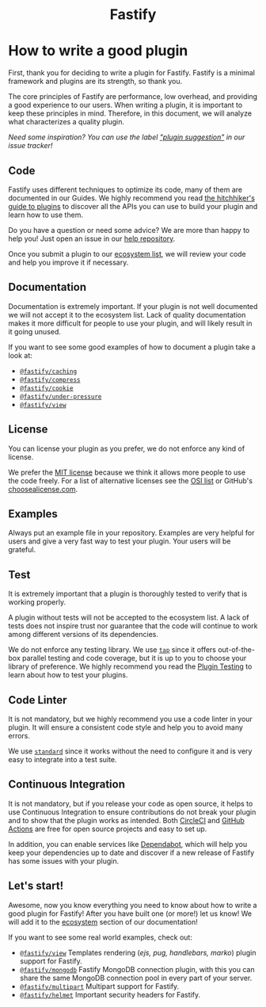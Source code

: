 <h1 style="text-align: center;">Fastify</h1>

# How to write a good plugin

First, thank you for deciding to write a plugin for Fastify. Fastify is a
minimal framework and plugins are its strength, so thank you.

The core principles of Fastify are performance, low overhead, and providing a
good experience to our users. When writing a plugin, it is important to keep
these principles in mind. Therefore, in this document, we will analyze what
characterizes a quality plugin.

_Need some inspiration? You can use the label ["plugin
suggestion"](https://github.com/fastify/fastify/issues?q=is%3Aissue+is%3Aopen+label%3A%22plugin+suggestion%22)
in our issue tracker!_

## Code

Fastify uses different techniques to optimize its code, many of them are
documented in our Guides. We highly recommend you read [the hitchhiker's guide
to plugins](./Plugins-Guide.md) to discover all the APIs you can use to build
your plugin and learn how to use them.

Do you have a question or need some advice? We are more than happy to help you!
Just open an issue in our [help repository](https://github.com/fastify/help).

Once you submit a plugin to our [ecosystem list](./Ecosystem.md), we will review
your code and help you improve it if necessary.

## Documentation

Documentation is extremely important. If your plugin is not well documented we
will not accept it to the ecosystem list. Lack of quality documentation makes it
more difficult for people to use your plugin, and will likely result in it going
unused.

If you want to see some good examples of how to document a plugin take a look
at:

-   [`@fastify/caching`](https://github.com/fastify/fastify-caching)
-   [`@fastify/compress`](https://github.com/fastify/fastify-compress)
-   [`@fastify/cookie`](https://github.com/fastify/fastify-cookie)
-   [`@fastify/under-pressure`](https://github.com/fastify/under-pressure)
-   [`@fastify/view`](https://github.com/fastify/point-of-view)

## License

You can license your plugin as you prefer, we do not enforce any kind of
license.

We prefer the [MIT license](https://choosealicense.com/licenses/mit/) because we
think it allows more people to use the code freely. For a list of alternative
licenses see the [OSI list](https://opensource.org/licenses) or GitHub's
[choosealicense.com](https://choosealicense.com/).

## Examples

Always put an example file in your repository. Examples are very helpful for
users and give a very fast way to test your plugin. Your users will be grateful.

## Test

It is extremely important that a plugin is thoroughly tested to verify that is
working properly.

A plugin without tests will not be accepted to the ecosystem list. A lack of
tests does not inspire trust nor guarantee that the code will continue to work
among different versions of its dependencies.

We do not enforce any testing library. We use [`tap`](https://www.node-tap.org/)
since it offers out-of-the-box parallel testing and code coverage, but it is up
to you to choose your library of preference.
We highly recommend you read the [Plugin Testing](./Testing.md#plugins) to
learn about how to test your plugins.

## Code Linter

It is not mandatory, but we highly recommend you use a code linter in your
plugin. It will ensure a consistent code style and help you to avoid many
errors.

We use [`standard`](https://standardjs.com/) since it works without the need to
configure it and is very easy to integrate into a test suite.

## Continuous Integration

It is not mandatory, but if you release your code as open source, it helps to
use Continuous Integration to ensure contributions do not break your plugin and
to show that the plugin works as intended. Both
[CircleCI](https://circleci.com/) and [GitHub
Actions](https://github.com/features/actions) are free for open source projects
and easy to set up.

In addition, you can enable services like [Dependabot](https://github.com/dependabot),
which will help you keep your dependencies up to date and discover if a new
release of Fastify has some issues with your plugin.

## Let's start!

Awesome, now you know everything you need to know about how to write a good
plugin for Fastify! After you have built one (or more!) let us know! We will add
it to the [ecosystem](https://github.com/fastify/fastify#ecosystem) section of
our documentation!

If you want to see some real world examples, check out:

-   [`@fastify/view`](https://github.com/fastify/point-of-view) Templates
    rendering (_ejs, pug, handlebars, marko_) plugin support for Fastify.
-   [`@fastify/mongodb`](https://github.com/fastify/fastify-mongodb) Fastify
    MongoDB connection plugin, with this you can share the same MongoDB connection
    pool in every part of your server.
-   [`@fastify/multipart`](https://github.com/fastify/fastify-multipart) Multipart
    support for Fastify.
-   [`@fastify/helmet`](https://github.com/fastify/fastify-helmet) Important
    security headers for Fastify.
